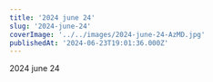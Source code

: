 ```yaml
---
title: '2024 june 24'
slug: '2024-june-24'
coverImage: '../../images/2024-june-24-AzMD.jpg'
publishedAt: '2024-06-23T19:01:36.000Z'
---
```


2024 june 24